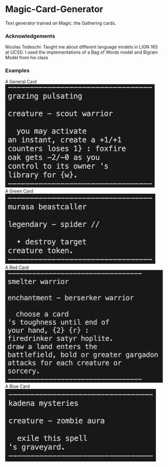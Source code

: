 # Magic-Card-Generator
Text generator trained on Magic: the Gathering cards.  
  
### Acknowledgements
Nicolas Tedeschi: Taught me about different language models in LIGN 165 at UCSD. I used the implementations of a Bag of Words model and Bigram Model from his class  
  
### Examples
A General Card  
![A General Card](Screenshots/BGUnspecified1.png "A General Card")  
A Green Card  
![A Green Card](Screenshots/BGGreen1.png "A Green Card")  
A Red Card  
![A Red Card](Screenshots/BGRed1.png "A Red Card")  
A Blue Card  
![A Blue Card](Screenshots/BGBlue1.png "A Blue Card")  